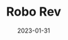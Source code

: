 ---
layout: page
title: "Robo Rev"
description: "Train your own robotic dog companion with voice recognition and object detection abilities."
date: 2023-01-31
redirect: "https://devpost.com/software/robo-rev"
img: "assets/img/roborev.jpg"
---